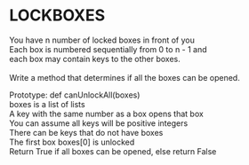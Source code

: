 <h1>LOCKBOXES</h1>

<p>You have n number of locked boxes in front of you<br> Each box is numbered sequentially from 0 to n - 1 and<br> each box may contain keys to the other boxes.<br>
<br>
Write a method that determines if all the boxes can be opened.<br>

Prototype: def canUnlockAll(boxes)<br>
boxes is a list of lists<br>
A key with the same number as a box opens that box<br>
You can assume all keys will be positive integers<br>
There can be keys that do not have boxes<br>
The first box boxes[0] is unlocked<br>
Return True if all boxes can be opened, else return False</p>